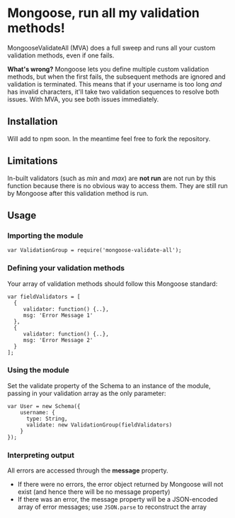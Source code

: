 Mongoose, run all my validation methods!
=====================

MongooseValidateAll (MVA) does a full sweep and runs all your custom validation methods, even if one fails.

**What's wrong?** Mongoose lets you define multiple custom validation methods, but when the first fails, the subsequent methods are ignored and validation is terminated.  This means that if your username is too long *and* has invalid characters, it'll take two validation sequences to resolve both issues.  With MVA, you see both issues immediately.


Installation
------------
Will add to npm soon.  In the meantime feel free to fork the repository.


Limitations
-----------
In-built validators (such as *min* and *max*) are **not run**  are not run by this function because there is no obvious way to access them.  They are still run by Mongoose after this validation method is run.


Usage
-------
### Importing the module
    var ValidationGroup = require('mongoose-validate-all');
    
### Defining your validation methods
Your array of validation methods should follow this Mongoose standard:

    var fieldValidators = [
      {
         validator: function() {..},
         msg: 'Error Message 1'
      },
      {
         validator: function() {..},
         msg: 'Error Message 2'
      }
    ];

### Using the module
Set the validate property of the Schema to an instance of the module, passing in your validation array as the only parameter:

    var User = new Schema({
        username: { 
          type: String, 
          validate: new ValidationGroup(fieldValidators) 
        }
    });

### Interpreting output
All errors are accessed through the **message** property.
* If there were no errors, the error object returned by Mongoose will not exist (and hence there will be no message property)
* If there was an error, the message property will be a JSON-encoded array of error messages; use `JSON.parse` to reconstruct the array
